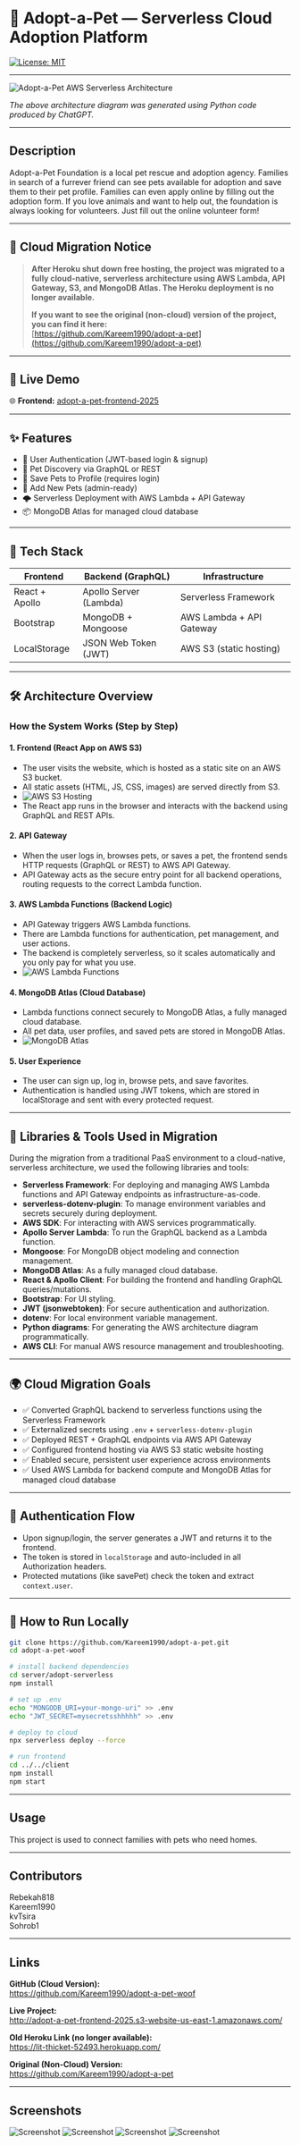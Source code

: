 # 🐾 Adopt-a-Pet — Serverless Cloud Adoption Platform
[![License: MIT](https://img.shields.io/badge/License-MIT-yellow.svg)](https://opensource.org/licenses/MIT)

---

![Adopt-a-Pet AWS Serverless Architecture](client/public/adopt-a-pet_aws_serverless_architecture.png)

*The above architecture diagram was generated using Python code produced by ChatGPT.*

---

## Description
Adopt-a-Pet Foundation is a local pet rescue and adoption agency. Families in search of a furrever friend can see pets available for adoption and save them to their pet profile. Families can even apply online by filling out the adoption form. If you love animals and want to help out, the foundation is always looking for volunteers. Just fill out the online volunteer form!

---

## 🚨 Cloud Migration Notice
> **After Heroku shut down free hosting, the project was migrated to a fully cloud-native, serverless architecture using AWS Lambda, API Gateway, S3, and MongoDB Atlas. The Heroku deployment is no longer available.**
>
> **If you want to see the original (non-cloud) version of the project, you can find it here:**  
> [https://github.com/Kareem1990/adopt-a-pet](https://github.com/Kareem1990/adopt-a-pet)

---

## 🚀 Live Demo
🌐 **Frontend:** [adopt-a-pet-frontend-2025](http://adopt-a-pet-frontend-2025.s3-website-us-east-1.amazonaws.com)

---

## ✨ Features
- 🔐 User Authentication (JWT-based login & signup)
- 🐶 Pet Discovery via GraphQL or REST
- 💾 Save Pets to Profile (requires login)
- 🧾 Add New Pets (admin-ready)
- 🌩️ Serverless Deployment with AWS Lambda + API Gateway
- 📦 MongoDB Atlas for managed cloud database

---

## 🔧 Tech Stack

| Frontend           | Backend (GraphQL)        | Infrastructure                |
|--------------------|-------------------------|-------------------------------|
| React + Apollo     | Apollo Server (Lambda)  | Serverless Framework          |
| Bootstrap          | MongoDB + Mongoose      | AWS Lambda + API Gateway      |
| LocalStorage       | JSON Web Token (JWT)    | AWS S3 (static hosting)       |

---

## 🛠️ Architecture Overview

### How the System Works (Step by Step)

#### 1. **Frontend (React App on AWS S3)**
- The user visits the website, which is hosted as a static site on an AWS S3 bucket.
- All static assets (HTML, JS, CSS, images) are served directly from S3.
- ![AWS S3 Hosting](public/s3.png)
- The React app runs in the browser and interacts with the backend using GraphQL and REST APIs.

#### 2. **API Gateway**
- When the user logs in, browses pets, or saves a pet, the frontend sends HTTP requests (GraphQL or REST) to AWS API Gateway.
- API Gateway acts as the secure entry point for all backend operations, routing requests to the correct Lambda function.

#### 3. **AWS Lambda Functions (Backend Logic)**
- API Gateway triggers AWS Lambda functions.
- There are Lambda functions for authentication, pet management, and user actions.
- The backend is completely serverless, so it scales automatically and you only pay for what you use.
- ![AWS Lambda Functions](public/lambda-functions.png)

#### 4. **MongoDB Atlas (Cloud Database)**
- Lambda functions connect securely to MongoDB Atlas, a fully managed cloud database.
- All pet data, user profiles, and saved pets are stored in MongoDB Atlas.
- ![MongoDB Atlas](public/atlas.png)

#### 5. **User Experience**
- The user can sign up, log in, browse pets, and save favorites.
- Authentication is handled using JWT tokens, which are stored in localStorage and sent with every protected request.

---

## 🧰 Libraries & Tools Used in Migration

During the migration from a traditional PaaS environment to a cloud-native, serverless architecture, we used the following libraries and tools:

- **Serverless Framework**: For deploying and managing AWS Lambda functions and API Gateway endpoints as infrastructure-as-code.
- **serverless-dotenv-plugin**: To manage environment variables and secrets securely during deployment.
- **AWS SDK**: For interacting with AWS services programmatically.
- **Apollo Server Lambda**: To run the GraphQL backend as a Lambda function.
- **Mongoose**: For MongoDB object modeling and connection management.
- **MongoDB Atlas**: As a fully managed cloud database.
- **React & Apollo Client**: For building the frontend and handling GraphQL queries/mutations.
- **Bootstrap**: For UI styling.
- **JWT (jsonwebtoken)**: For secure authentication and authorization.
- **dotenv**: For local environment variable management.
- **Python diagrams**: For generating the AWS architecture diagram programmatically.
- **AWS CLI**: For manual AWS resource management and troubleshooting.

---

## 🌍 Cloud Migration Goals

- ✅ Converted GraphQL backend to serverless functions using the Serverless Framework
- ✅ Externalized secrets using `.env` + `serverless-dotenv-plugin`
- ✅ Deployed REST + GraphQL endpoints via AWS API Gateway
- ✅ Configured frontend hosting via AWS S3 static website hosting
- ✅ Enabled secure, persistent user experience across environments
- ✅ Used AWS Lambda for backend compute and MongoDB Atlas for managed cloud database

---

## 🔐 Authentication Flow

- Upon signup/login, the server generates a JWT and returns it to the frontend.
- The token is stored in `localStorage` and auto-included in all Authorization headers.
- Protected mutations (like savePet) check the token and extract `context.user`.

---

## 🧪 How to Run Locally

```bash
git clone https://github.com/Kareem1990/adopt-a-pet.git
cd adopt-a-pet-woof

# install backend dependencies
cd server/adopt-serverless
npm install

# set up .env
echo "MONGODB_URI=your-mongo-uri" >> .env
echo "JWT_SECRET=mysecretsshhhhh" >> .env

# deploy to cloud
npx serverless deploy --force

# run frontend
cd ../../client
npm install
npm start
```

---

## Usage
This project is used to connect families with pets who need homes.

---

## Contributors 
Rebekah818  
Kareem1990  
kvTsira  
Sohrob1  

---

## Links

**GitHub (Cloud Version):**  
https://github.com/Kareem1990/adopt-a-pet-woof

**Live Project:**  
http://adopt-a-pet-frontend-2025.s3-website-us-east-1.amazonaws.com/

**Old Heroku Link (no longer available):**  
https://lit-thicket-52493.herokuapp.com/

**Original (Non-Cloud) Version:**  
https://github.com/Kareem1990/adopt-a-pet

---

## Screenshots

![Screenshot](client/public/screenshot1.PNG)
![Screenshot](client/public/screenshot2.PNG)
![Screenshot](client/public/screenshot3.PNG)
![Screenshot](client/public/adoptformscreenshot.PNG)